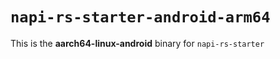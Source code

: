 # `napi-rs-starter-android-arm64`

This is the **aarch64-linux-android** binary for `napi-rs-starter`
